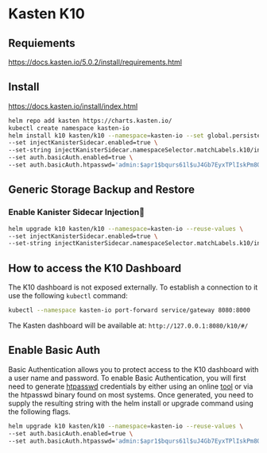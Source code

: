 # Kasten K10

## Requiements

https://docs.kasten.io/5.0.2/install/requirements.html
## Install

https://docs.kasten.io/install/index.html

```sh
helm repo add kasten https://charts.kasten.io/
kubectl create namespace kasten-io 
helm install k10 kasten/k10 --namespace=kasten-io --set global.persistence.storageClass=longhorn \
--set injectKanisterSidecar.enabled=true \
--set-string injectKanisterSidecar.namespaceSelector.matchLabels.k10/injectKanisterSidecar=true \
--set auth.basicAuth.enabled=true \
--set auth.basicAuth.htpasswd='admin:$apr1$bqurs61l$uJ4Gb7EyxTPlIskPm8Q/30'
```

## Generic Storage Backup and Restore
### Enable Kanister Sidecar Injection
```sh
helm upgrade k10 kasten/k10 --namespace=kasten-io --reuse-values \
--set injectKanisterSidecar.enabled=true \
--set-string injectKanisterSidecar.namespaceSelector.matchLabels.k10/injectKanisterSidecar=true
```

## How to access the K10 Dashboard

The K10 dashboard is not exposed externally. To establish a connection to it use the following `kubectl` command:
```sh
kubectl --namespace kasten-io port-forward service/gateway 8080:8000
```

The Kasten dashboard will be available at: `http://127.0.0.1:8080/k10/#/`

## Enable Basic Auth

Basic Authentication allows you to protect access to the K10 dashboard with a user name and password. To enable Basic Authentication, you will first need to generate [htpasswd](http://www.htaccesstools.com/htpasswd-generator/) credentials by either using an online [tool](http://www.htaccesstools.com/htpasswd-generator/) or via the htpasswd binary found on most systems. Once generated, you need to supply the resulting string with the helm install or upgrade command using the following flags.

```sh
helm upgrade k10 kasten/k10 --namespace=kasten-io --reuse-values \
--set auth.basicAuth.enabled=true \
--set auth.basicAuth.htpasswd='admin:$apr1$bqurs61l$uJ4Gb7EyxTPlIskPm8Q/30'
```
